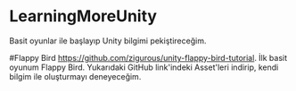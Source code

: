 # LearningMoreUnity
Basit oyunlar ile başlayıp Unity bilgimi pekiştireceğim.

#Flappy Bird
https://github.com/zigurous/unity-flappy-bird-tutorial.
İlk basit oyunum Flappy Bird.
Yukarıdaki GitHub link'indeki Asset'leri indirip, kendi bilgim ile oluşturmayı deneyeceğim.
